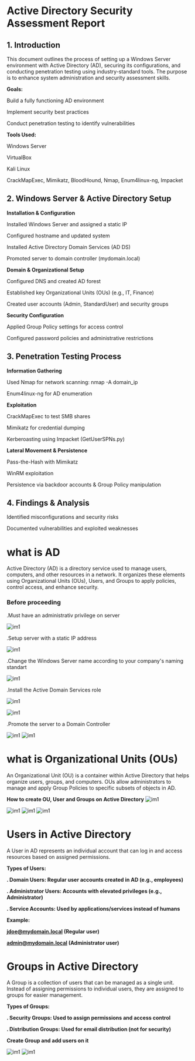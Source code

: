 # Active Directory Security Assessment Report
## 1. Introduction

This document outlines the process of setting up a Windows Server environment with Active Directory (AD), securing its configurations, and conducting penetration testing using industry-standard tools. The purpose is to enhance system administration and security assessment skills.

**Goals:**

Build a fully functioning AD environment

Implement security best practices

Conduct penetration testing to identify vulnerabilities

**Tools Used:**

Windows Server

VirtualBox

Kali Linux

CrackMapExec, Mimikatz, BloodHound, Nmap, Enum4linux-ng, Impacket

## 2. Windows Server & Active Directory Setup

**Installation & Configuration**

Installed Windows Server and assigned a static IP

Configured hostname and updated system

Installed Active Directory Domain Services (AD DS)

Promoted server to domain controller (mydomain.local)

**Domain & Organizational Setup**

Configured DNS and created AD forest

Established key Organizational Units (OUs) (e.g., IT, Finance)

Created user accounts (Admin, StandardUser) and security groups

**Security Configuration**

Applied Group Policy settings for access control

Configured password policies and administrative restrictions

## 3. Penetration Testing Process

**Information Gathering**

Used Nmap for network scanning: nmap -A domain_ip

Enum4linux-ng for AD enumeration

**Exploitation**

CrackMapExec to test SMB shares

Mimikatz for credential dumping

Kerberoasting using Impacket (GetUserSPNs.py)

**Lateral Movement & Persistence**

Pass-the-Hash with Mimikatz

WinRM exploitation

Persistence via backdoor accounts & Group Policy manipulation

## 4. Findings & Analysis

Identified misconfigurations and security risks

Documented vulnerabilities and exploited weaknesses

# what is AD

Active Directory (AD) is a directory service used to manage users, computers, and other resources in a network. It organizes these elements using Organizational Units (OUs), Users, and Groups to apply policies, control access, and enhance security.

### Before proceeding
.Must have an administrativ privilege on server

![im1](https://github.com/Sonakhach/project5/blob/main/Screenshot%20from%202025-02-17%2011-39-16.png)

.Setup server with a static IP address

![im1](https://github.com/Sonakhach/project5/blob/main/Screenshot%20from%202025-02-17%2011-36-54.png)

.Change the Windows Server name according to your company's naming standart

![im1](https://github.com/Sonakhach/project5/blob/main/Screenshot%20from%202025-02-17%2011-43-31.png)



.Install the Active Domain Services role

![im1](https://github.com/Sonakhach/project5/blob/main/Screenshot%20from%202025-02-17%2011-46-05.png)

![im1](https://github.com/Sonakhach/project5/blob/main/Screenshot%20from%202025-02-17%2013-48-22.png)

.Promote the server to a Domain Controller

![im1](https://github.com/Sonakhach/project5/blob/main/Screenshot%20from%202025-02-17%2011-32-29.png)
![im1](https://github.com/Sonakhach/project5/blob/main/Screenshot%20from%202025-02-01%2016-48-30.png)

# what is Organizational Units (OUs)

An Organizational Unit (OU) is a container within Active Directory that helps organize users, groups, and computers. OUs allow administrators to manage and apply Group Policies to specific subsets of objects in AD.

**How to create OU, User and Groups on Active Directory**
![im1](https://github.com/Sonakhach/project5/blob/main/Screenshot%20from%202025-02-17%2013-54-42.png)

![im1](https://github.com/Sonakhach/project5/blob/main/Screenshot%20from%202025-02-17%2014-03-30.png)
![im1](https://github.com/Sonakhach/project5/blob/main/Screenshot%20from%202025-02-17%2014-06-31.png)
![im1](https://github.com/Sonakhach/project5/blob/main/Screenshot%20from%202025-02-17%2014-07-01.png)

# Users in Active Directory

A User in AD represents an individual account that can log in and access resources based on assigned permissions.

**Types of Users:**

  **. Domain Users: Regular user accounts created in AD (e.g., employees)**

  **. Administrator Users: Accounts with elevated privileges (e.g., Administrator)**

  **. Service Accounts: Used by applications/services instead of humans**

**Example:**

  **jdoe@mydomain.local (Regular user)**

  **admin@mydomain.local (Administrator user)**


# Groups in Active Directory

A Group is a collection of users that can be managed as a single unit. Instead of assigning permissions to individual users, they are assigned to groups for easier management.

**Types of Groups:**

  **. Security Groups: Used to assign permissions and access control**
  
  **. Distribution Groups: Used for email distribution (not for security)**
  
**Create Group and add users on it**

![im1](https://github.com/Sonakhach/project5/blob/main/Screenshot%20from%202025-02-17%2014-10-14.png)
![im1](https://github.com/Sonakhach/project5/blob/main/Screenshot%20from%202025-02-17%2014-23-38.png)
